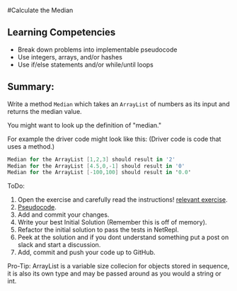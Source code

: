 #Calculate the Median

## Learning Competencies
- Break down problems into implementable pseudocode
- Use  integers, arrays, and/or hashes
- Use if/else statements and/or while/until loops

## Summary:

Write a method `Median` which takes an `ArrayList` of numbers as its input and returns the median value.

You might want to look up the definition of "median."

For example the driver code might look like this:
(Driver code is code that uses a method.)

```cs
Median for the ArrayList [1,2,3] should result in '2'
Median for the ArrayList [4.5,0,-1] should result in '0'
Median for the ArrayList [-100,100] should result in '0.0'
```

ToDo:
1. Open the exercise and carefully read the instructions! [relevant exercise](http://net-repl.enspiral.info/exercises/16).  
2. [Pseudocode](https://github.com/dev-academy-phase0/phase-0-handbook/blob/master/coding-references/pseudocode.md).  
3. Add and commit your changes.  
4. Write your best Initial Solution (Remember this is off of memory).  
5. Refactor the initial solution to pass the tests in NetRepl.  
6. Peek at the solution and if you dont understand something put a post on slack and start a discussion.  
7. Add, commit and push your code up to GitHub.  

Pro-Tip: ArrayList is a variable size collecion for objects stored in sequence, it is also its own type and may be passed around as you would a string or int.
